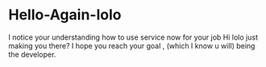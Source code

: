 # Hello-Again-lolo
I notice your understanding how to use service now for your job
Hi lolo just making you there? I hope you reach your goal , (which I know u will) being the developer. 
